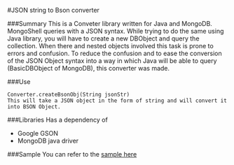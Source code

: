 #JSON string to Bson converter

###Summary
This is a Conveter library written for Java and MongoDB.
MongoShell queries with a JSON syntax. While trying to do the same using Java library, you will have to create a new DBObject and query the collection. When there and nested objects involved this task is prone to errors and confusion.
To reduce the confusion and to ease the conversion of the JSON Object syntax into a way in which Java will be able to query (BasicDBObject of MongoDB), this converter was made.
	
###Use

	Converter.createBsonObj(String jsonStr)
	This will take a JSON object in the form of string and will convert it into BSON Object.

###Libraries
Has a dependency of 
* Google GSON
* MongoDB java driver

###Sample
You can refer to the [sample here](src/com/converter/main/Test.java)